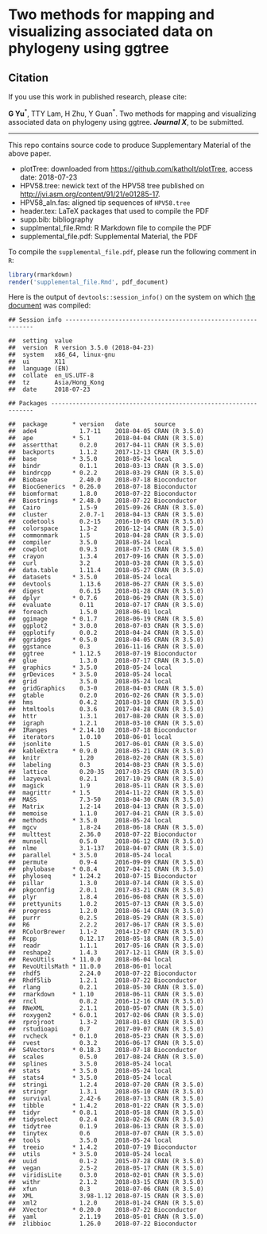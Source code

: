 # Two methods for mapping and visualizing associated data on phylogeny using ggtree

## Citation

If you use this work in published research, please cite:


__G Yu__<sup>\*</sup>, TTY Lam, H Zhu, Y Guan<sup>\*</sup>. Two methods for mapping and visualizing associated data on phylogeny using ggtree. __*Journal X*__, to be submitted.


----

This repo contains source code to produce Supplementary Material of the above paper.


+ plotTree: downloaded from <https://github.com/katholt/plotTree>, access date: 2018-07-23
+ HPV58.tree: newick text of the HPV58 tree published on <http://jvi.asm.org/content/91/21/e01285-17>.
+ HPV58_aln.fas: aligned tip sequences of `HPV58.tree`
+ header.tex: LaTeX packages that used to compile the PDF
+ supp.bib: bibliography
+ supplmental_file.Rmd: R Markdown file to compile the PDF
+ supplemental_file.pdf: Supplemental Material, the PDF


To compile the `supplemental_file.pdf`, please run the following comment in `R`:

```r
library(rmarkdown)
render('supplemental_file.Rmd', pdf_document)
```

Here is the output of `devtools::session_info()` on the system on which [the document](https://github.com/GuangchuangYu/plotting_tree_with_data/blob/master/supplemental_file.pdf) was compiled:


    ## Session info -------------------------------------------------------------

    ##  setting  value                       
    ##  version  R version 3.5.0 (2018-04-23)
    ##  system   x86_64, linux-gnu           
    ##  ui       X11                         
    ##  language (EN)                        
    ##  collate  en_US.UTF-8                 
    ##  tz       Asia/Hong_Kong              
    ##  date     2018-07-23

    ## Packages -----------------------------------------------------------------

    ##  package       * version   date       source        
    ##  ade4            1.7-11    2018-04-05 CRAN (R 3.5.0)
    ##  ape           * 5.1       2018-04-04 CRAN (R 3.5.0)
    ##  assertthat      0.2.0     2017-04-11 CRAN (R 3.5.0)
    ##  backports       1.1.2     2017-12-13 CRAN (R 3.5.0)
    ##  base          * 3.5.0     2018-05-24 local         
    ##  bindr           0.1.1     2018-03-13 CRAN (R 3.5.0)
    ##  bindrcpp      * 0.2.2     2018-03-29 CRAN (R 3.5.0)
    ##  Biobase         2.40.0    2018-07-18 Bioconductor  
    ##  BiocGenerics  * 0.26.0    2018-07-18 Bioconductor  
    ##  biomformat      1.8.0     2018-07-22 Bioconductor  
    ##  Biostrings    * 2.48.0    2018-07-22 Bioconductor  
    ##  Cairo           1.5-9     2015-09-26 CRAN (R 3.5.0)
    ##  cluster         2.0.7-1   2018-04-13 CRAN (R 3.5.0)
    ##  codetools       0.2-15    2016-10-05 CRAN (R 3.5.0)
    ##  colorspace      1.3-2     2016-12-14 CRAN (R 3.5.0)
    ##  commonmark      1.5       2018-04-28 CRAN (R 3.5.0)
    ##  compiler        3.5.0     2018-05-24 local         
    ##  cowplot         0.9.3     2018-07-15 CRAN (R 3.5.0)
    ##  crayon          1.3.4     2017-09-16 CRAN (R 3.5.0)
    ##  curl            3.2       2018-03-28 CRAN (R 3.5.0)
    ##  data.table      1.11.4    2018-05-27 CRAN (R 3.5.0)
    ##  datasets      * 3.5.0     2018-05-24 local         
    ##  devtools        1.13.6    2018-06-27 CRAN (R 3.5.0)
    ##  digest          0.6.15    2018-01-28 CRAN (R 3.5.0)
    ##  dplyr         * 0.7.6     2018-06-29 CRAN (R 3.5.0)
    ##  evaluate        0.11      2018-07-17 CRAN (R 3.5.0)
    ##  foreach         1.5.0     2018-06-01 local         
    ##  ggimage       * 0.1.7     2018-06-19 CRAN (R 3.5.0)
    ##  ggplot2       * 3.0.0     2018-07-03 CRAN (R 3.5.0)
    ##  ggplotify       0.0.2     2018-04-24 CRAN (R 3.5.0)
    ##  ggridges      * 0.5.0     2018-04-05 CRAN (R 3.5.0)
    ##  ggstance        0.3       2016-11-16 CRAN (R 3.5.0)
    ##  ggtree        * 1.12.5    2018-07-19 Bioconductor  
    ##  glue            1.3.0     2018-07-17 CRAN (R 3.5.0)
    ##  graphics      * 3.5.0     2018-05-24 local         
    ##  grDevices     * 3.5.0     2018-05-24 local         
    ##  grid            3.5.0     2018-05-24 local         
    ##  gridGraphics    0.3-0     2018-04-03 CRAN (R 3.5.0)
    ##  gtable          0.2.0     2016-02-26 CRAN (R 3.5.0)
    ##  hms             0.4.2     2018-03-10 CRAN (R 3.5.0)
    ##  htmltools       0.3.6     2017-04-28 CRAN (R 3.5.0)
    ##  httr            1.3.1     2017-08-20 CRAN (R 3.5.0)
    ##  igraph          1.2.1     2018-03-10 CRAN (R 3.5.0)
    ##  IRanges       * 2.14.10   2018-07-18 Bioconductor  
    ##  iterators       1.0.10    2018-06-01 local         
    ##  jsonlite        1.5       2017-06-01 CRAN (R 3.5.0)
    ##  kableExtra    * 0.9.0     2018-05-21 CRAN (R 3.5.0)
    ##  knitr           1.20      2018-02-20 CRAN (R 3.5.0)
    ##  labeling        0.3       2014-08-23 CRAN (R 3.5.0)
    ##  lattice         0.20-35   2017-03-25 CRAN (R 3.5.0)
    ##  lazyeval        0.2.1     2017-10-29 CRAN (R 3.5.0)
    ##  magick          1.9       2018-05-11 CRAN (R 3.5.0)
    ##  magrittr      * 1.5       2014-11-22 CRAN (R 3.5.0)
    ##  MASS            7.3-50    2018-04-30 CRAN (R 3.5.0)
    ##  Matrix          1.2-14    2018-04-13 CRAN (R 3.5.0)
    ##  memoise         1.1.0     2017-04-21 CRAN (R 3.5.0)
    ##  methods       * 3.5.0     2018-05-24 local         
    ##  mgcv            1.8-24    2018-06-18 CRAN (R 3.5.0)
    ##  multtest        2.36.0    2018-07-22 Bioconductor  
    ##  munsell         0.5.0     2018-06-12 CRAN (R 3.5.0)
    ##  nlme            3.1-137   2018-04-07 CRAN (R 3.5.0)
    ##  parallel      * 3.5.0     2018-05-24 local         
    ##  permute         0.9-4     2016-09-09 CRAN (R 3.5.0)
    ##  phylobase     * 0.8.4     2017-04-21 CRAN (R 3.5.0)
    ##  phyloseq      * 1.24.2    2018-07-15 Bioconductor  
    ##  pillar          1.3.0     2018-07-14 CRAN (R 3.5.0)
    ##  pkgconfig       2.0.1     2017-03-21 CRAN (R 3.5.0)
    ##  plyr            1.8.4     2016-06-08 CRAN (R 3.5.0)
    ##  prettyunits     1.0.2     2015-07-13 CRAN (R 3.5.0)
    ##  progress        1.2.0     2018-06-14 CRAN (R 3.5.0)
    ##  purrr           0.2.5     2018-05-29 CRAN (R 3.5.0)
    ##  R6              2.2.2     2017-06-17 CRAN (R 3.5.0)
    ##  RColorBrewer    1.1-2     2014-12-07 CRAN (R 3.5.0)
    ##  Rcpp            0.12.17   2018-05-18 CRAN (R 3.5.0)
    ##  readr           1.1.1     2017-05-16 CRAN (R 3.5.0)
    ##  reshape2        1.4.3     2017-12-11 CRAN (R 3.5.0)
    ##  RevoUtils     * 11.0.0    2018-06-04 local         
    ##  RevoUtilsMath * 11.0.0    2018-06-01 local         
    ##  rhdf5           2.24.0    2018-07-22 Bioconductor  
    ##  Rhdf5lib        1.2.1     2018-07-22 Bioconductor  
    ##  rlang           0.2.1     2018-05-30 CRAN (R 3.5.0)
    ##  rmarkdown     * 1.10      2018-06-11 CRAN (R 3.5.0)
    ##  rncl            0.8.2     2016-12-16 CRAN (R 3.5.0)
    ##  RNeXML          2.1.1     2018-05-07 CRAN (R 3.5.0)
    ##  roxygen2      * 6.0.1     2017-02-06 CRAN (R 3.5.0)
    ##  rprojroot       1.3-2     2018-01-03 CRAN (R 3.5.0)
    ##  rstudioapi      0.7       2017-09-07 CRAN (R 3.5.0)
    ##  rvcheck       * 0.1.0     2018-05-23 CRAN (R 3.5.0)
    ##  rvest           0.3.2     2016-06-17 CRAN (R 3.5.0)
    ##  S4Vectors     * 0.18.3    2018-07-18 Bioconductor  
    ##  scales          0.5.0     2017-08-24 CRAN (R 3.5.0)
    ##  splines         3.5.0     2018-05-24 local         
    ##  stats         * 3.5.0     2018-05-24 local         
    ##  stats4        * 3.5.0     2018-05-24 local         
    ##  stringi         1.2.4     2018-07-20 CRAN (R 3.5.0)
    ##  stringr         1.3.1     2018-05-10 CRAN (R 3.5.0)
    ##  survival        2.42-6    2018-07-13 CRAN (R 3.5.0)
    ##  tibble        * 1.4.2     2018-01-22 CRAN (R 3.5.0)
    ##  tidyr         * 0.8.1     2018-05-18 CRAN (R 3.5.0)
    ##  tidyselect      0.2.4     2018-02-26 CRAN (R 3.5.0)
    ##  tidytree        0.1.9     2018-06-13 CRAN (R 3.5.0)
    ##  tinytex         0.6       2018-07-07 CRAN (R 3.5.0)
    ##  tools           3.5.0     2018-05-24 local         
    ##  treeio        * 1.4.2     2018-07-19 Bioconductor  
    ##  utils         * 3.5.0     2018-05-24 local         
    ##  uuid            0.1-2     2015-07-28 CRAN (R 3.5.0)
    ##  vegan           2.5-2     2018-05-17 CRAN (R 3.5.0)
    ##  viridisLite     0.3.0     2018-02-01 CRAN (R 3.5.0)
    ##  withr           2.1.2     2018-03-15 CRAN (R 3.5.0)
    ##  xfun            0.3       2018-07-06 CRAN (R 3.5.0)
    ##  XML             3.98-1.12 2018-07-15 CRAN (R 3.5.0)
    ##  xml2            1.2.0     2018-01-24 CRAN (R 3.5.0)
    ##  XVector       * 0.20.0    2018-07-22 Bioconductor  
    ##  yaml            2.1.19    2018-05-01 CRAN (R 3.5.0)
    ##  zlibbioc        1.26.0    2018-07-22 Bioconductor
